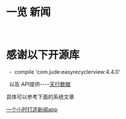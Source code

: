 # 一览 新闻
 
 
# 感谢以下开源库
 
-     compile 'com.jude:easyrecyclerview:4.4.0'

 
以及 API提供----[天行数据](http://www.tianapi.com/)

具体可以参考下面的系统文章

[一个小时打造新闻app](https://www.huruwo.top/s=一个小时打造新闻)
